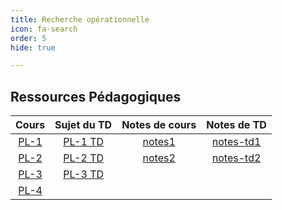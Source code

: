 ```yaml
---
title: Recherche opérationnelle 
icon: fa-search
order: 5
hide: true

---
```


## Ressources Pédagogiques

| Cours  | Sujet du TD | Notes de cours | Notes de TD |
| :---:  | :---:       | :---:          | :---:       |
| [PL-1] | [PL-1 TD]   | [notes1]       | [notes-td1] |
| [PL-2] | [PL-2 TD]   | [notes2]       | [notes-td2] |
| [PL-3] | [PL-3 TD]   |                |             |
| [PL-4] |             |                |             |


[PL-1]:https://moodle.bordeaux-inp.fr/pluginfile.php/110746/mod_resource/content/0/PL_Cours1.pdf
[PL-2]:https://moodle.bordeaux-inp.fr/pluginfile.php/110748/mod_resource/content/0/PL_Cours2.pdf
[PL-3]:https://moodle.bordeaux-inp.fr/pluginfile.php/110752/mod_resource/content/0/plne.pdf
[PL-4]:https://moodle.bordeaux-inp.fr/pluginfile.php/110753/mod_resource/content/0/plne.pdf

[notes1]:/assets/md/PL/notes1
[notes2]:/assets/md/PL/notes2
[notes3]:/assets/md/PL/notes3
[notes4]:/assets/md/PL/notes4

[PL-1 TD]:https://moodle.bordeaux-inp.fr/pluginfile.php/110756/mod_resource/content/0/TD1.pdf
[PL-2 TD]:https://moodle.bordeaux-inp.fr/pluginfile.php/110757/mod_resource/content/0/TD2%20pour%20e%CC%81tudiants.pdf
[PL-3 TD]:https://moodle.bordeaux-inp.fr/pluginfile.php/110758/mod_resource/content/0/TD_MODELISATION.pdf

[notes-td1]:/assets/md/PL/notes-td1
[notes-td2]:/assets/md/PL/notes-td2
[notes-td3]:/assets/md/PL/notes-td3
[notes-td4]:/assets/md/PL/notes-td4
